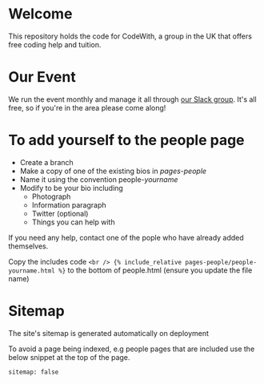 # Welcome
This repository holds the code for CodeWith, a group in the UK that offers free coding help and tuition.

# Our Event
We run the event monthly and manage it all through 
[our Slack group](https://www.slack.com/).
It's all free, so if you're in the area please come along!

# To add yourself to the people page

* Create a branch
* Make a copy of one of the existing bios in *pages-people* 
* Name it using the convention people-*yourname* 
* Modify to be your bio including
    * Photograph
    * Information paragraph
    * Twitter (optional)
    * Things you can help with

If you need any help, contact one of the pople who have already added themselves.

Copy the includes code `<br />
{% include_relative pages-people/people-yourname.html %}` to the bottom of people.html (ensure you update the file name)

# Sitemap
The site's sitemap is generated automatically on deployment 

To avoid a page being indexed, e.g people pages that are included use the below snippet at the top of the page. 

`sitemap: false`
